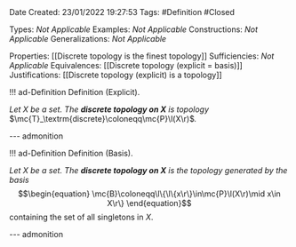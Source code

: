 <br />
<br />

Date Created: 23/01/2022 19:27:53
Tags: #Definition #Closed 

Types: _Not Applicable_
Examples: _Not Applicable_ 
Constructions: _Not Applicable_
Generalizations: _Not Applicable_

Properties: [[Discrete topology is the finest topology]]
Sufficiencies: _Not Applicable_
Equivalences: [[Discrete topology (explicit = basis)]]
Justifications: [[Discrete topology (explicit) is a topology]]

!!! ad-Definition Definition (Explicit).

_Let $X$ be a set. The **discrete topology on $X$** is topology_ $\mc{T}_\textrm{discrete}\coloneqq\mc{P}\l(X\r)$_._

--- admonition

!!! ad-Definition Definition (Basis).

_Let $X$ be a set. The **discrete topology on $X$** is the topology generated by the basis_
$$\begin{equation}
    \mc{B}\coloneqq\l\{\l\{x\r\}\in\mc{P}\l(X\r)\mid x\in X\r\}
\end{equation}$$
containing the set of all singletons in $X$.

--- admonition
